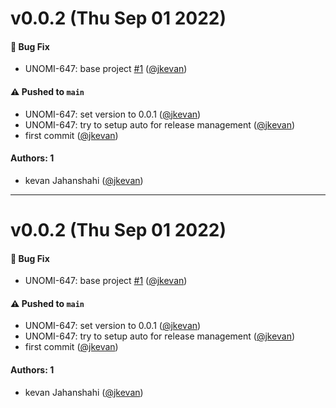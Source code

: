 # v0.0.2 (Thu Sep 01 2022)

#### 🐛 Bug Fix

- UNOMI-647: base project [#1](https://github.com/apache/unomi-tracker/pull/1) ([@jkevan](https://github.com/jkevan))

#### ⚠️ Pushed to `main`

- UNOMI-647: set version to 0.0.1 ([@jkevan](https://github.com/jkevan))
- UNOMI-647: try to setup auto for release management ([@jkevan](https://github.com/jkevan))
- first commit ([@jkevan](https://github.com/jkevan))

#### Authors: 1

- kevan Jahanshahi ([@jkevan](https://github.com/jkevan))

---

# v0.0.2 (Thu Sep 01 2022)

#### 🐛 Bug Fix

- UNOMI-647: base project [#1](https://github.com/apache/unomi-tracker/pull/1) ([@jkevan](https://github.com/jkevan))

#### ⚠️ Pushed to `main`

- UNOMI-647: set version to 0.0.1 ([@jkevan](https://github.com/jkevan))
- UNOMI-647: try to setup auto for release management ([@jkevan](https://github.com/jkevan))
- first commit ([@jkevan](https://github.com/jkevan))

#### Authors: 1

- kevan Jahanshahi ([@jkevan](https://github.com/jkevan))
